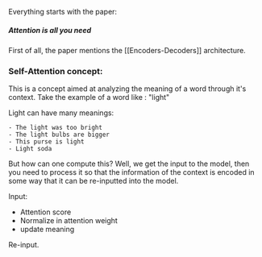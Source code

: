 Everything starts with the paper: 

##### Attention is all you need

First of all, the paper mentions the [[Encoders-Decoders]] architecture.

### Self-Attention concept:

This is a concept aimed at analyzing the meaning of a word through it's context. 
Take the example of a word like : "light"

Light can have many meanings: 
```
- The light was too bright
- The light bulbs are bigger
- This purse is light
- Light soda
```

But how can one compute this? Well, we get the input to the model, then you need to process it so that the information of the context is encoded in some way that it can be re-inputted into the model.

Input: 
- Attention score
- Normalize in attention weight
- update meaning

Re-input.
